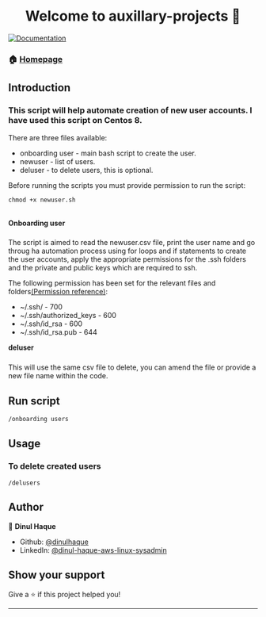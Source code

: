 <h1 align="center">Welcome to auxillary-projects 👋</h1>
<p>
  <a href="https://github.com/dinulhaque/auxillary-projects/readme.md" target="_blank">
    <img alt="Documentation" src="https://img.shields.io/badge/documentation-yes-brightgreen.svg" />
  </a>
</p>

### 🏠 [Homepage](https://github.com/dinulhaque/auxillary-projects)


## Introduction

 
### This script will help automate creation of new user accounts. I have used this script on Centos 8. 
There are three files available:
* onboarding user - main bash script to create the user.
* newuser - list of users.
* deluser - to delete users, this is optional.

Before running the scripts you must provide permission to run the script:
```
chmod +x newuser.sh
```
\
**Onboarding user**
###
The script is aimed to read the newuser.csv file, print the user name and go throug ha automation process using for loops and if statements to create the user accounts, apply the appropriate permissions for the .ssh folders and the private and public keys which are required to ssh.

The following permission has been set for the relevant files and folders[(Permission reference)](http://linuxcommand.org/lc3_man_pages/ssh1.html):
* ~/.ssh/ - 700
* ~/.ssh/authorized_keys - 600
* ~/.ssh/id_rsa - 600
* ~/.ssh/id_rsa.pub - 644


**deluser**

###
This will use the same csv file to delete, you can amend the file or provide a new file name within the code.






## Run script

```sh
/onboarding users
```


## Usage

### To delete created users
```
/delusers
```



## Author

👤 **Dinul Haque**

* Github: [@dinulhaque](https://github.com/dinulhaque)
* LinkedIn: [@dinul-haque-aws-linux-sysadmin](https://linkedin.com/in/dinul-haque-aws-linux-sysadmin)

## Show your support

Give a ⭐️ if this project helped you!

***
